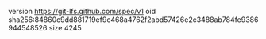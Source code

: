 version https://git-lfs.github.com/spec/v1
oid sha256:84860c9dd881719ef9c468a4762f2abd57426e2c3488ab784fe9386944548526
size 4245
